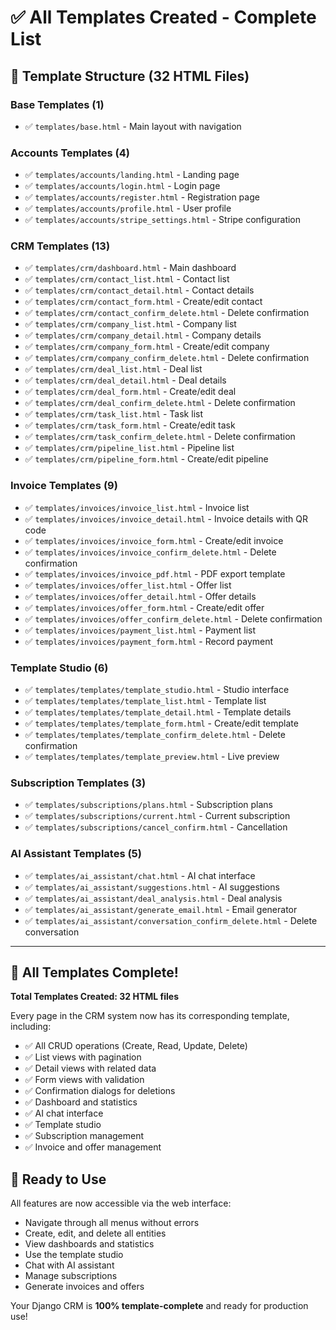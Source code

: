# ✅ All Templates Created - Complete List

## 📁 Template Structure (32 HTML Files)

### **Base Templates (1)**
- ✅ `templates/base.html` - Main layout with navigation

### **Accounts Templates (4)**
- ✅ `templates/accounts/landing.html` - Landing page
- ✅ `templates/accounts/login.html` - Login page
- ✅ `templates/accounts/register.html` - Registration page
- ✅ `templates/accounts/profile.html` - User profile
- ✅ `templates/accounts/stripe_settings.html` - Stripe configuration

### **CRM Templates (13)**
- ✅ `templates/crm/dashboard.html` - Main dashboard
- ✅ `templates/crm/contact_list.html` - Contact list
- ✅ `templates/crm/contact_detail.html` - Contact details
- ✅ `templates/crm/contact_form.html` - Create/edit contact
- ✅ `templates/crm/contact_confirm_delete.html` - Delete confirmation
- ✅ `templates/crm/company_list.html` - Company list
- ✅ `templates/crm/company_detail.html` - Company details
- ✅ `templates/crm/company_form.html` - Create/edit company
- ✅ `templates/crm/company_confirm_delete.html` - Delete confirmation
- ✅ `templates/crm/deal_list.html` - Deal list
- ✅ `templates/crm/deal_detail.html` - Deal details
- ✅ `templates/crm/deal_form.html` - Create/edit deal
- ✅ `templates/crm/deal_confirm_delete.html` - Delete confirmation
- ✅ `templates/crm/task_list.html` - Task list
- ✅ `templates/crm/task_form.html` - Create/edit task
- ✅ `templates/crm/task_confirm_delete.html` - Delete confirmation
- ✅ `templates/crm/pipeline_list.html` - Pipeline list
- ✅ `templates/crm/pipeline_form.html` - Create/edit pipeline

### **Invoice Templates (9)**
- ✅ `templates/invoices/invoice_list.html` - Invoice list
- ✅ `templates/invoices/invoice_detail.html` - Invoice details with QR code
- ✅ `templates/invoices/invoice_form.html` - Create/edit invoice
- ✅ `templates/invoices/invoice_confirm_delete.html` - Delete confirmation
- ✅ `templates/invoices/invoice_pdf.html` - PDF export template
- ✅ `templates/invoices/offer_list.html` - Offer list
- ✅ `templates/invoices/offer_detail.html` - Offer details
- ✅ `templates/invoices/offer_form.html` - Create/edit offer
- ✅ `templates/invoices/offer_confirm_delete.html` - Delete confirmation
- ✅ `templates/invoices/payment_list.html` - Payment list
- ✅ `templates/invoices/payment_form.html` - Record payment

### **Template Studio (6)**
- ✅ `templates/templates/template_studio.html` - Studio interface
- ✅ `templates/templates/template_list.html` - Template list
- ✅ `templates/templates/template_detail.html` - Template details
- ✅ `templates/templates/template_form.html` - Create/edit template
- ✅ `templates/templates/template_confirm_delete.html` - Delete confirmation
- ✅ `templates/templates/template_preview.html` - Live preview

### **Subscription Templates (3)**
- ✅ `templates/subscriptions/plans.html` - Subscription plans
- ✅ `templates/subscriptions/current.html` - Current subscription
- ✅ `templates/subscriptions/cancel_confirm.html` - Cancellation

### **AI Assistant Templates (5)**
- ✅ `templates/ai_assistant/chat.html` - AI chat interface
- ✅ `templates/ai_assistant/suggestions.html` - AI suggestions
- ✅ `templates/ai_assistant/deal_analysis.html` - Deal analysis
- ✅ `templates/ai_assistant/generate_email.html` - Email generator
- ✅ `templates/ai_assistant/conversation_confirm_delete.html` - Delete conversation

---

## 🎉 All Templates Complete!

**Total Templates Created: 32 HTML files**

Every page in the CRM system now has its corresponding template, including:
- ✅ All CRUD operations (Create, Read, Update, Delete)
- ✅ List views with pagination
- ✅ Detail views with related data
- ✅ Form views with validation
- ✅ Confirmation dialogs for deletions
- ✅ Dashboard and statistics
- ✅ AI chat interface
- ✅ Template studio
- ✅ Subscription management
- ✅ Invoice and offer management

## 🚀 Ready to Use

All features are now accessible via the web interface:
- Navigate through all menus without errors
- Create, edit, and delete all entities
- View dashboards and statistics
- Use the template studio
- Chat with AI assistant
- Manage subscriptions
- Generate invoices and offers

Your Django CRM is **100% template-complete** and ready for production use!

